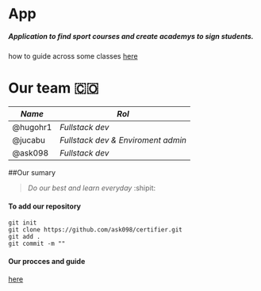 # App
##### Application to find sport courses and create academys to sign students.


how to guide across some classes [here](https://github.com/ask098/App/blob/master/bases%20de%20datos.jpg)

# Our team :colombia:

*Name* | *Rol*
------------ | -------------
@hugohr1 | _Fullstack dev_
@jucabu | _Fullstack dev & Enviroment admin_
@ask098 | _Fullstack dev_

##Our sumary
> _Do our best and learn everyday_ :shipit:

#### To add our repository
```
git init
git clone https://github.com/ask098/certifier.git
git add .
git commit -m ""
```
#### Our procces and guide
[here](https://docs.google.com/document/d/1XXaU3OnZXUbz9IHpn6URh_sIe1dLC2zySlcVJ_MM4Bw/edit?usp=sharing)
